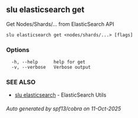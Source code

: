 ## slu elasticsearch get

Get Nodes/Shards/... from ElasticSearch API

```
slu elasticsearch get <nodes/shards/...> [flags]
```

### Options

```
  -h, --help      help for get
  -v, --verbose   Verbose output
```

### SEE ALSO

* [slu elasticsearch](slu_elasticsearch.md)	 - ElasticSearch Utils

###### Auto generated by spf13/cobra on 11-Oct-2025
